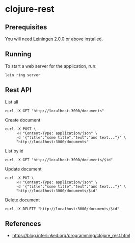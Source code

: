 # clojure-rest

## Prerequisites

You will need [Leiningen][] 2.0.0 or above installed.

[leiningen]: https://github.com/technomancy/leiningen

## Running

To start a web server for the application, run:

```shell
lein ring server
```

## Rest API

List all
```shell
curl -X GET "http://localhost:3000/documents"
```

Create document
```shell
curl -X POST \
     -H "Content-Type: application/json" \
     -d '{"title":"some title","text":"and text..."}' \
     "http://localhost:3000/documents"
```

List by id
```shell
curl -X GET "http://localhost:3000/documents/$id"
```

Update document
```shell
curl -X PUT \
     -H "Content-Type: application/json" \
     -d '{"title":"some title","text":"and text..."}' \
     "http://localhost:3000/documents/$id"
```

Delete document
```shell
curl -X DELETE "http://localhost:3000/documents/$id"
```

## References

- https://blog.interlinked.org/programming/clojure_rest.html
